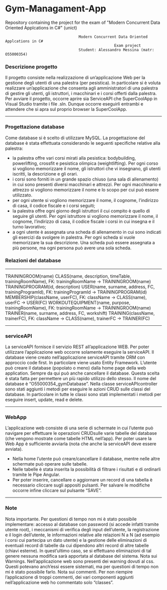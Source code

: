 # Gym-Managament-App
Repository containing the project for the exam of "Modern Concurrent Data Oriented Applcations in C#" (unict)


                                     Modern Concurrent Data Oriented Applcations in C#
                                                     Exam project
                                     Student: Alessandro Messina (matr: O55000354)

### Descrizione progetto
Il progetto consiste nella realizzazione di un’applicazione Web per la gestione degli utenti di una palestra (per
pesistica). In particolare si è voluta realizzare un’applicazione che consenta agli amministratori di una palestra di
gestire gli utenti, gli istruttori, i macchinari e i corsi offerti dalla palestra.
Per avviare il progetto, occorre aprire sia ServiceAPI che SuperCoolApp in Visual Studio tramite i file .sln. Dunque
occorre eseguirli entrambi e attendere che si apra sul proprio browser la SuperCoolApp.
________________________

### Progettazione database
Come database si è scelto di utilizzare MySQL. La progettazione del database è stata effettuata considerando le seguenti specifiche relative alla palestra:
- la palestra offre vari corsi mirati alla pesistica: bodybuilding, powerlifting, crossfit e pesistica olimpica (weightlifting). Per  ogni corso si vogliono memorizzare il nome, gli istruttori che vi insegnano, gli utenti iscritti, la descrizione e gli orari.
- i corsi sono forniti in un grande spazio chiuso (una sala di allenamento) in cui sono presenti diversi macchinari e attrezzi. Per   ogni macchinario e attrezzo si vogliono memorizzare il nome e lo scopo per cui può essere utilizzato.
- per ogni utente si vogliono memorizzare il nome, il cognome, l’indirizzo di casa, il codice fiscale e i corsi seguiti;
- la palestra offre ogni giorno degli istruttori il cui compito è quello di seguire gli utenti. Per ogni istruttore si vogliono memorizzare il nome, il cognome, l’indirizzo di casa, il codice fiscale i corsi in cui insegna e il turno lavorativo;
- a ogni utente è assegnata una scheda di allenamento in cui sono indicati gli esercizi da svolgere in palestra. Per ogni scheda si 
  vuole memorizzare la sua descrizione. Una scheda può essere assegnata a più persone, ma ogni persona può avere una sola scheda.


### Relazioni del database
----------------------
  TRAININGROOM(name)
CLASS(name, description, timeTable, trainingRoomName), FK: trainingRoomName -> TRAININGROOM(name)
TRAININGPROGRAM(id, description)
USER(name, surname, address, FC, trainingProgramId), FK: trainingProgramId -> TRAININGPROGRAM(id)
MEMBERSHIP(className, userFC), FK: className -> CLASS(name), userFC -> USER(FC)
WORKOUTEQUIPMENT(name, purpose, trainingRoomName), FK: trainingRoomName -> TRAININGROOM(name)
TRAINER(name, surname, address, FC, workshift)
TRAINING(className, trainerFC), FK: className -> CLASS(name), trainerFC -> TRAINER(FC)
________________________

### serviceAPI
La serviceAPI fornisce il servizio REST all’applicazione WEB. Per poter utilizzare l’applicazione web occorre solamente eseguire la serviceAPI.
  Il database viene creato nell’applicazione serviceAPI tramite ORM con approccio code first. In particolare viene usato Entity Framework. L’utente può creare il database (popolato o meno) dalla home page della web application. Sempre da qui può anche cancellare il database. Questa scelta è stata fatta per permettere un più rapido utilizzo dello stesso. Il nome del database è “O55000354_gymDatabase”.
   Nella classe serviceAPIcontroller sono stati aggiunti i metodi per eseguire le azioni CRUD sulle classi del database. In particolare in tutte le classi sono stati implementati i metodi per eseguire insert, update, read e delete.
________________________

### WebApp
L’applicazione web consiste di una serie di schermate in cui l’utente può navigare per effettuare le operazioni CRUDsulle varie tabelle del database (che vengono mostrate come tabelle HTML nell’app). Per poter usare la Web App è sufficiente avviarla (nota che anche la serviceAPI deve essere avviata).
- Nella home l’utente può creare/cancellare il database, mentre nelle altre schermate può operare sulle tabelle.
- Nelle tabelle è stata inserita la possibilità di filtrare i risultati e di ordinarli tramite le Pipe Angular.
- Per poter inserire, cancellare o aggiornare un record di una tabella è necessario cliccare sugli appositi pulsanti. Per salvare le modifiche occorre infine cliccare sul pulsante “SAVE”.
________________________

### Note
Nota importante. Per questioni di tempo non mi è stato possibile implementare: accesso al database con password (si accede infatti tramite utente root), i meccanismi di verifica degli input dell’utente, la registrazione e il login dell’utente, le informazioni relative alle relazioni N a N (ad esempio i corsi cui partecipa un dato utente) e la gestione delle eliminazioni di eventuali record di tabelle da cui dipendono altri record di altre tabelle (chiavi esterne). In quest’ultimo caso, se si effettuano eliminazioni di tal genere nessuna modifica sarà apportata al database del sistema.
Nota sui Warnings. Nell’applicazione web sono presenti dei warning dovuti al css. Questi potevano anch’essi essere sistemati, ma per questioni di tempo non mi è stato possibile farlo.
Nota sui commenti. Per non riempire l’applicazione di troppi commenti, dei vari componenti aggiunti nell’applicazione web ho commentato solo “classes”.
